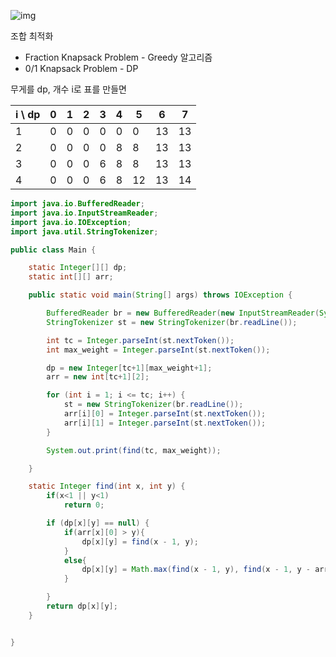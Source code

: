 ![img](https://img1.daumcdn.net/thumb/R1280x0/?scode=mtistory2&fname=https%3A%2F%2Fblog.kakaocdn.net%2Fdn%2FcHK3O1%2FbtqIPQuICIx%2FK1QLCyMnZ2neC4GhS1OYZ0%2Fimg.png)


조합 최적화
* Fraction Knapsack Problem - Greedy 알고리즘
* 0/1 Knapsack Problem - DP

무게를 dp, 개수 i로 표를 만들면

|i \ dp|0|1|2|3|4|5|6|7|
|---|---|---|---|---|---|---|---|---|
|1|0|0|0|0|0|0|13|13|
|2|0|0|0|0|8|8|13|13|
|3|0|0|0|6|8|8|13|13|
|4|0|0|0|6|8|12|13|14|


```java
import java.io.BufferedReader;
import java.io.InputStreamReader;
import java.io.IOException;
import java.util.StringTokenizer;

public class Main {

    static Integer[][] dp;
    static int[][] arr;

    public static void main(String[] args) throws IOException {

        BufferedReader br = new BufferedReader(new InputStreamReader(System.in));
        StringTokenizer st = new StringTokenizer(br.readLine());

        int tc = Integer.parseInt(st.nextToken());
        int max_weight = Integer.parseInt(st.nextToken());

        dp = new Integer[tc+1][max_weight+1];
        arr = new int[tc+1][2];

        for (int i = 1; i <= tc; i++) {
            st = new StringTokenizer(br.readLine());
            arr[i][0] = Integer.parseInt(st.nextToken());
            arr[i][1] = Integer.parseInt(st.nextToken());
        }

        System.out.print(find(tc, max_weight));

    }

    static Integer find(int x, int y) {
        if(x<1 || y<1)
            return 0;

        if (dp[x][y] == null) {
            if(arr[x][0] > y){
                dp[x][y] = find(x - 1, y);
            }
            else{
                dp[x][y] = Math.max(find(x - 1, y), find(x - 1, y - arr[x][0]) + arr[x][1]);
            }

        }
        return dp[x][y];
    }


}
```
